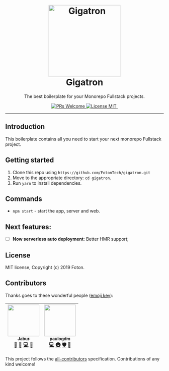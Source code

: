 <h1 align="center">
<br>
  <a href="https://github.com/FotonTech/gigatron"><img src="https://i.imgur.com/LVlSk6u.gif" alt="Gigatron" width=228"></a>
<br>
Gigatron
</h1>

<p align="center">The best boilerplate for your Monorepo Fullstack projects.</p>

<p align="center">
  <a href="http://makeapullrequest.com">
    <img src="https://img.shields.io/badge/PRs-welcome-brightgreen.svg?style=flat-square" alt="PRs Welcome">
  </a>
  <a href="https://opensource.org/licenses/MIT">
    <img src="https://img.shields.io/badge/license-MIT-blue.svg?style=flat-square" alt="License MIT">
  </a>
  <a href="https://opensource.org/licenses/MIT">
    <img src="https://img.shields.io/badge/all_contributors-0-orange.svg?style=flat-square" alt="">
  </a>
</p>

<hr />

## Introduction

This boilerplate contains all you need to start your next monorepo Fullstack project.


## Getting started

1. Clone this repo using `https://github.com/FotonTech/gigatron.git`
2. Move to the appropriate directory: `cd gigatron`.<br />
3. Run `yarn` to install dependencies.<br />

## Commands

- `npm start` - start the app, server and web.


## Next features:

- [ ] **Now serverless auto deployment**: Better HMR support;


## License

MIT license, Copyright (c) 2019 Foton.

## Contributors

Thanks goes to these wonderful people ([emoji key](https://github.com/all-contributors/all-contributors#emoji-key)):

<!-- ALL-CONTRIBUTORS-LIST:START - Do not remove or modify this section -->
<!-- prettier-ignore -->
| [<img src="https://avatars0.githubusercontent.com/u/13947203?v=4" width="100px;"/><br /><sub><b>Jabur</b></sub>](https://github.com/jaburcodes)<br />[💬](#question-jaburcodes "Answering Questions") [🐛](https://github.com/FotonTech/gigatron/issues?q=author%3Ajaburcodes "Bug reports") [💻](https://github.com/FotonTech/gigatron/commits?author=jaburcodes "Code") [🤔](#ideas-jaburcodes "Ideas, Planning, & Feedback")  | [<img src="https://avatars1.githubusercontent.com/u/7690649?v=4" width="100px;"/><br /><sub><b>paulogdm</b></sub>](https://paulogdm.com)<br /> [💻](https://github.com/FotonTech/gigatron/commits?author=paulogdm "Code") [🚇](#infra-paulogdm "Infrastructure (Hosting, Build-Tools, etc)") [🛡️](#security-paulogdm "Security") [🔧](#tool-paulogdm "Tools") |
| :---: | :---: |
<!-- ALL-CONTRIBUTORS-LIST:END -->

This project follows the [all-contributors](https://github.com/all-contributors/all-contributors) specification. Contributions of any kind welcome!
